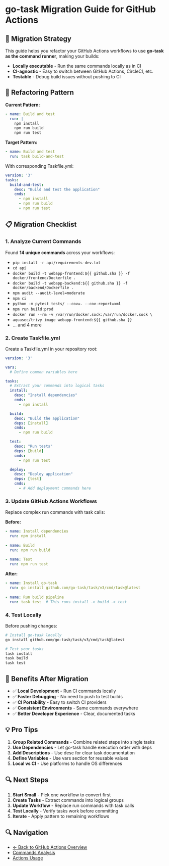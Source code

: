 # go-task Migration Guide for GitHub Actions

## 🎯 Migration Strategy

This guide helps you refactor your GitHub Actions workflows to use **go-task as the command runner**, making your builds:

- **Locally executable** - Run the same commands locally as in CI
- **CI-agnostic** - Easy to switch between GitHub Actions, CircleCI, etc.
- **Testable** - Debug build issues without pushing to CI

## 🔄 Refactoring Pattern

**Current Pattern:**
```yaml
- name: Build and test
  run: |
    npm install
    npm run build
    npm run test
```

**Target Pattern:**
```yaml
- name: Build and test
  run: task build-and-test
```

With corresponding Taskfile.yml:
```yaml
version: '3'
tasks:
  build-and-test:
    desc: "Build and test the application"
    cmds:
      - npm install
      - npm run build  
      - npm run test
```

## 📋 Migration Checklist

### 1. Analyze Current Commands
Found **14 unique commands** across your workflows:

- `pip install -r api/requirements-dev.txt`
- `cd api`
- `docker build -t webapp-frontend:${{ github.sha }} -f docker/frontend/Dockerfile .`
- `docker build -t webapp-backend:${{ github.sha }} -f docker/backend/Dockerfile .`
- `npm audit --audit-level=moderate`
- `npm ci`
- `python -m pytest tests/ --cov=. --cov-report=xml`
- `npm run build:prod`
- `docker run --rm -v /var/run/docker.sock:/var/run/docker.sock \`
- `aquasec/trivy image webapp-frontend:${{ github.sha }}`
- ... and 4 more

### 2. Create Taskfile.yml

Create a Taskfile.yml in your repository root:

```yaml
version: '3'

vars:
  # Define common variables here

tasks:
  # Extract your commands into logical tasks
  install:
    desc: "Install dependencies"
    cmds:
      - npm install

  build:
    desc: "Build the application"  
    deps: [install]
    cmds:
      - npm run build

  test:
    desc: "Run tests"
    deps: [build]  
    cmds:
      - npm run test

  deploy:
    desc: "Deploy application"
    deps: [test]
    cmds:
      - # Add deployment commands here
```

### 3. Update GitHub Actions Workflows

Replace complex run commands with task calls:

**Before:**
```yaml
- name: Install dependencies
  run: npm install
  
- name: Build  
  run: npm run build
  
- name: Test
  run: npm run test
```

**After:**
```yaml
- name: Install go-task
  run: go install github.com/go-task/task/v3/cmd/task@latest
  
- name: Run build pipeline
  run: task test  # This runs install -> build -> test
```

### 4. Test Locally

Before pushing changes:

```bash
# Install go-task locally
go install github.com/go-task/task/v3/cmd/task@latest

# Test your tasks
task install
task build  
task test
```

## 🚀 Benefits After Migration

- ✅ **Local Development** - Run CI commands locally
- ✅ **Faster Debugging** - No need to push to test builds  
- ✅ **CI Portability** - Easy to switch CI providers
- ✅ **Consistent Environments** - Same commands everywhere
- ✅ **Better Developer Experience** - Clear, documented tasks

## 💡 Pro Tips

1. **Group Related Commands** - Combine related steps into single tasks
2. **Use Dependencies** - Let go-task handle execution order with deps
3. **Add Descriptions** - Use desc for clear task documentation  
4. **Define Variables** - Use vars section for reusable values
5. **Local vs CI** - Use platforms to handle OS differences

## 🔍 Next Steps

1. **Start Small** - Pick one workflow to convert first
2. **Create Tasks** - Extract commands into logical groups  
3. **Update Workflow** - Replace run commands with task calls
4. **Test Locally** - Verify tasks work before committing
5. **Iterate** - Apply pattern to remaining workflows

## 🔍 Navigation

- [← Back to GitHub Actions Overview](../README.md)
- [Commands Analysis](commands-analysis.md)
- [Actions Usage](actions-usage.md)
